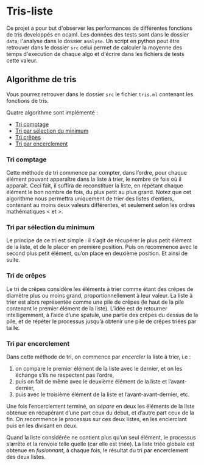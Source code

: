 # Tris-liste

Ce projet a pour but d'observer les performances de différentes fonctions de tris developpés en ocaml. Les données des tests sont dans le dossier `data`, l'analyse dans le dossier `analyse`. Un script en python peut être retrouver dans le dossier `src` celui permet de calculer la moyenne des temps d'execution de chaque algo et d'écrire dans les fichiers de tests cette valeur.

## Algorithme de tris

Vous pourrez retrouver dans le dossier `src` le fichier `tris.ml` contenant les fonctions de tris.

Quatre algorithme sont implémenté :

- [Tri comptage](#Tri-comptage)
- [Tri par sélection du minimum](#Tri-par-sélection-du-minimum)
- [Tri crêpes](#Tri-de-crêpes)
- [Tri par encerclement](#Tri-par-encerclement)

### Tri comptage

Cette méthode de tri commence par compter, dans l’ordre, pour chaque élément pouvant apparaître dans la liste à trier, le nombre de fois où il apparaît. Ceci fait, il suffira de reconstituer la liste, en répétant chaque élément le bon nombre de fois, du plus petit au plus grand. Notez que cet algorithme nous permettra uniquement de trier des listes d’entiers, contenant au moins deux valeurs différentes, et seulement selon les ordres mathématiques < et >.

### Tri par sélection du minimum

Le principe de ce tri est simple : il s’agit de récupérer le plus petit élément de la liste, et de le placer en première position. Puis on recommence avec le second plus petit élément, qu’on place en deuxième position. Et ainsi de suite.

### Tri de crêpes

Le tri de crêpes considère les éléments à trier comme étant des crêpes de diamètre plus ou moins grand, proportionnellement à leur valeur. La liste à trier est alors représentée comme une pile de crêpes (le haut de la pile contenant le premier élément de la liste). L’idée est de retourner intelligemment, à l’aide d’une spatule, une partie des crêpes du dessus de la pile, et de répéter le processus jusqu’à obtenir une pile de crêpes triées par taille.

### Tri par encerclement

Dans cette méthode de tri, on commence par _encercler_ la liste à trier, i.e :

1. on compare le premier élément de la liste avec le dernier, et on les échange s’ils ne respectent pas l’ordre,
2. puis on fait de même avec le deuxième élément de la liste et l’avant-dernier,
3. puis avec le troisième élément de la liste et l’avant-avant-dernier, etc.

Une fois l’encerclement terminé, on _sépare_ en deux les éléments de la liste obtenue en récupérant d’une part ceux du début, et d’autre part ceux de la fin. On recommence le processus sur ces deux listes, en les enclerclant puis en les divisant en deux.

Quand la liste considérée ne contient plus qu’un seul élément, le processus s’arrête et la renvoie telle quelle (car elle est triée).
La liste triée globale est obtenue en _fusionnant_, à chaque fois, le résultat du tri par encerclement des deux listes.
